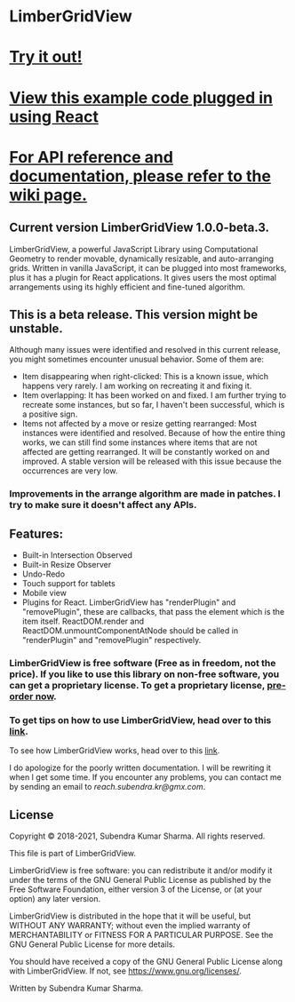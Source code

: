 # LimberGridView

# [Try it out!](https://sharma-subendra-kr.github.io/LimberGridView/)
# [View this example code plugged in using React](https://github.com/sharma-subendra-kr/limber-grid-view-github-page/blob/release-1.0.0-beta.3/src/pages/home/common/components/lgvCustomizedView/lgvCustomizedView.tsx)
# [For API reference and documentation, please refer to the wiki page.](https://github.com/sharma-subendra-kr/LimberGridView/wiki)

## Current version LimberGridView 1.0.0-beta.3.

LimberGridView, a powerful JavaScript Library using Computational Geometry to render movable, dynamically resizable, and auto-arranging grids. Written in vanilla JavaScript, it can be plugged into most frameworks, plus it has a plugin for React applications. It gives users the most optimal arrangements using its highly efficient and fine-tuned algorithm.

## This is a beta release. This version might be unstable.
Although many issues were identified and resolved in this current release, you might sometimes encounter unusual behavior. Some of them are:

* Item disappearing when right-clicked: This is a known issue, which happens very rarely. I am working on recreating it and fixing it.
* Item overlapping: It has been worked on and fixed. I am further trying to recreate some instances, but so far, I haven't been successful, which is a positive sign.
* Items not affected by a move or resize getting rearranged: Most instances were identified and resolved.  Because of how the entire thing works, we can still find some instances where items that are not affected are getting rearranged. It will be constantly worked on and improved. A stable version will be released with this issue because the occurrences are very low.

### Improvements in the arrange algorithm are made in patches. I try to make sure it doesn't affect any APIs.

## Features:
* Built-in Intersection Observed
* Built-in Resize Observer
* Undo-Redo
* Touch support for tablets
* Mobile view
* Plugins for React. LimberGridView has "renderPlugin" and "removePlugin", these are callbacks, that pass the element which is the item itself. ReactDOM.render and ReactDOM.unmountComponentAtNode should be called in "renderPlugin" and "removePlugin" respectively.

### LimberGridView is free software (Free as in freedom, not the price). If you like to use this library on non-free software, you can get a proprietary license. To get a proprietary license, [pre-order now](https://limber.in/LimberGridView/buy).

### To get tips on how to use LimberGridView, head over to this [link](https://limber.in/LimberGridView/howToUse).

To see how LimberGridView works, head over to this [link](https://limber.in/LimberGridView/howItWorks).

I do apologize for the poorly written documentation. I will be rewriting it when I get some time. If you encounter any problems, you can contact me by sending an email to _reach.subendra.kr@gmx.com_.

## License
Copyright © 2018-2021, Subendra Kumar Sharma. All rights reserved.

This file is part of LimberGridView.

LimberGridView is free software: you can redistribute it and/or modify
it under the terms of the GNU General Public License as published by
the Free Software Foundation, either version 3 of the License, or
(at your option) any later version.

LimberGridView is distributed in the hope that it will be useful,
but WITHOUT ANY WARRANTY; without even the implied warranty of
MERCHANTABILITY or FITNESS FOR A PARTICULAR PURPOSE.  See the
GNU General Public License for more details.

You should have received a copy of the GNU General Public License
along with LimberGridView.  If not, see <https://www.gnu.org/licenses/>.

Written by Subendra Kumar Sharma.

